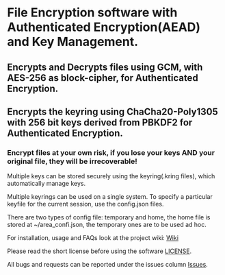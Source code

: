 # File Encryption software with Authenticated Encryption(AEAD) and Key Management.

## Encrypts and Decrypts files using GCM, with AES-256 as block-cipher, for Authenticated Encryption.
## Encrypts the keyring using ChaCha20-Poly1305 with 256 bit keys derived from PBKDF2 for Authenticated Encryption.

### Encrypt files at your own risk, if you lose your keys AND your original file, they will be irrecoverable!</h3>
Multiple keys can be stored securely using the keyring(.kring files), which automatically manage keys.

Multiple keyrings can be used on a single system. To specify a particular keyfile for the current session, use the config.json files.

There are two types of config file: temporary and home, the home file is stored at ~/area_confi.json, the temporary ones are to be used ad hoc.

For installation, usage and FAQs look at the project wiki: [Wiki](https://github.com/rehanvipin/area-42/wiki)

Please read the short license before using the software [LICENSE](https://github.com/rehanvipin/area-42/blob/master/LICENSE.md).

All bugs and requests can be reported under the issues column [Issues](https://github.com/rehanvipin/area-42/issues).
